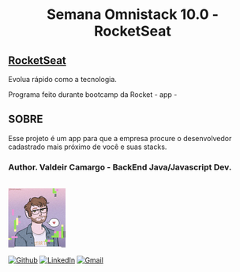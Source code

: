 <h1 align="center">Semana Omnistack 10.0 - RocketSeat  </h1>

## [RocketSeat](https://rocketseat.com.br)
<p>Evolua rápido como a tecnologia.</p>


Programa feito durante bootcamp da Rocket - app - 

## SOBRE 

Esse projeto é um app para que a empresa procure o desenvolvedor cadastrado mais próximo de você e suas stacks.
### Author.   Valdeir Camargo -  BackEnd Java/Javascript Dev.
<br />
<img alt="Camargovf" title="#Camargovf" src="https://github.com/Camargovf/Camargovf/blob/main/IMG_1202_Easy-Resize.com.jpg?raw=true" /> 

[![Github](https://img.shields.io/badge/-Github-000?style=flat&logo=Github&logoColor=white)](https://github.com/Camargovf)
[![LinkedIn](https://img.shields.io/badge/-LinkedIn-blue?style=flat&logo=Linkedin&logoColor=white)](https://www.linkedin.com/in/camargovf/)
[![Gmail](https://img.shields.io/badge/-Gmail-c14438?style=flat&logo=Gmail&logoColor=white)](mailto:contato@valdeircamargo.com)

<br />
